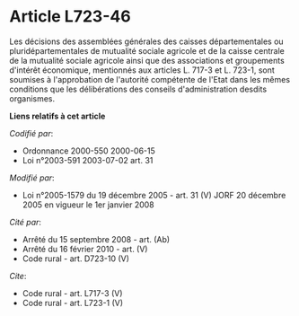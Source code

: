 # Article L723-46

Les décisions des assemblées générales des caisses départementales ou pluridépartementales de mutualité sociale agricole et
de la caisse centrale de la mutualité sociale agricole ainsi que des associations et groupements d'intérêt économique,
mentionnés aux articles L. 717-3 et L. 723-1, sont soumises à l'approbation de l'autorité compétente de l'Etat dans les mêmes
conditions que les délibérations des conseils d'administration desdits organismes.

**Liens relatifs à cet article**

_Codifié par_:

  - Ordonnance 2000-550 2000-06-15
  - Loi n°2003-591 2003-07-02 art. 31

_Modifié par_:

  - Loi n°2005-1579 du 19 décembre 2005 - art. 31 (V) JORF 20 décembre 2005 en vigueur le 1er janvier 2008

_Cité par_:

  - Arrêté du 15 septembre 2008 - art. (Ab)
  - Arrêté du 16 février 2010 - art. (V)
  - Code rural - art. D723-10 (V)

_Cite_:

  - Code rural - art. L717-3 (V)
  - Code rural - art. L723-1 (V)
